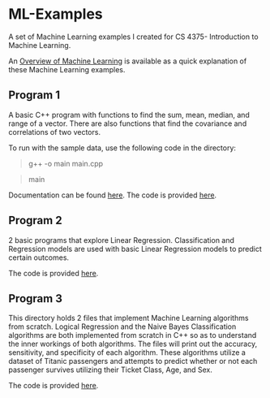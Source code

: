 # ML-Examples
A set of Machine Learning examples I created for CS 4375- Introduction to Machine Learning.

An [Overview of Machine Learning](Overview_of_ML.pdf) is available as a quick explanation of these Machine Learning examples.

## Program 1
A basic C++ program with functions to find the sum, mean, median, and range of a vector. There are also functions that find the covariance and correlations of two vectors.

To run with the sample data, use the following code in the directory:
> g++ -o main main.cpp

> main

Documentation can be found [here](/Program%201/Program%201%20Overview.pdf).
The code is provided [here](/Program%201/).

## Program 2
2 basic programs that explore Linear Regression. Classification and Regression models are used with basic Linear Regression models to predict certain outcomes.

The code is provided [here](/Program%202/).

## Program 3
This directory holds 2 files that implement Machine Learning algorithms from scratch. Logical Regression and the Naive Bayes Classification algorithms are both implemented from scratch in C++ so as to understand the inner workings of both algorithms. The files will print out the accuracy, sensitivity, and specificity of each algorithm. These algorithms utilize a dataset of Titanic passengers and attempts to predict whether or not each passenger survives utilizing their Ticket Class, Age, and Sex.

The code is provided [here](/Program$203/).
